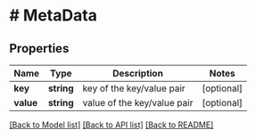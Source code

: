 # # MetaData

## Properties

Name | Type | Description | Notes
------------ | ------------- | ------------- | -------------
**key** | **string** | key of the key/value pair | [optional]
**value** | **string** | value of the key/value pair | [optional]

[[Back to Model list]](../../README.md#models) [[Back to API list]](../../README.md#endpoints) [[Back to README]](../../README.md)
